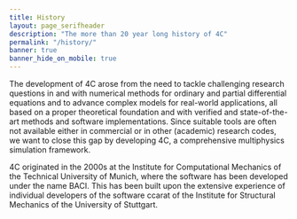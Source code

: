 ```yaml
---
title: History
layout: page_serifheader
description: "The more than 20 year long history of 4C"
permalink: "/history/"
banner: true
banner_hide_on_mobile: true
---
```


The development of 4C arose from the need to tackle challenging research questions in and with numerical methods 
for ordinary and partial differential equations and to advance complex models for real-world applications, 
all based on a proper theoretical foundation and with verified and state-of-the-art methods and software implementations. 
Since suitable tools are often not available either in commercial or in other (academic) research codes, 
we want to close this gap by developing 4C, a comprehensive multiphysics simulation framework. 

4C originated in the 2000s at the Institute for Computational Mechanics of the Technical University of Munich, 
where the software has been developed under the name BACI. 
This has been built upon the extensive experience of individual developers of the software ccarat 
of the Institute for Structural Mechanics of the University of Stuttgart. 
